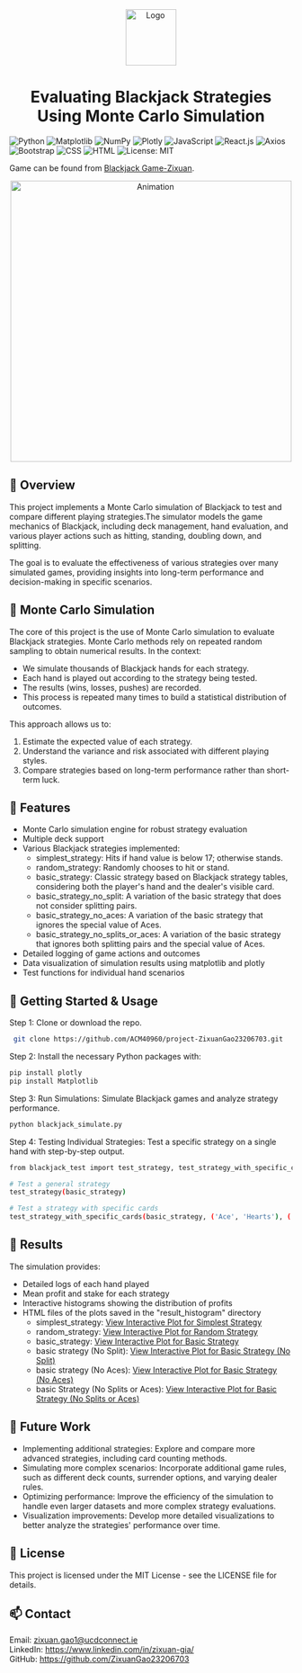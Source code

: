 
<div align="center">
  <img src="C:/BlackjackModify/logo.jpg" alt="Logo" width="90" height="100">
</div>

<center>   

# Evaluating Blackjack Strategies Using Monte Carlo Simulation
</center>

![Python](https://img.shields.io/badge/python-v3.x-blue)
![Matplotlib](https://img.shields.io/badge/Matplotlib-3.4.3-yellow)
![NumPy](https://img.shields.io/badge/NumPy-latest-green)
![Plotly](https://img.shields.io/badge/Plotly-latest-orange)
![JavaScript](https://img.shields.io/badge/JavaScript-ES6%2B-yellow?logo=javascript)
![React.js](https://img.shields.io/badge/React.js-17.0.2-blue?logo=react)
![Axios](https://img.shields.io/badge/Axios-0.21.1-blueviolet?logo=axios)
![Bootstrap](https://img.shields.io/badge/Bootstrap-5.0.0-purple?logo=bootstrap)
![CSS](https://img.shields.io/badge/CSS-3-blue?logo=css3)
![HTML](https://img.shields.io/badge/HTML-5-orange?logo=html5)
![License: MIT](https://img.shields.io/badge/License-MIT-blue)

Game can be found from [Blackjack Game-Zixuan](https://blackjack-simulator.onrender.com).

<div align="center">
  <img src="C:/BlackjackModify/React-Blackjack-shortgif.gif" alt="Animation" width="500">
</div>

## :pushpin: Overview  
This project implements a Monte Carlo simulation of Blackjack to test and compare different playing strategies.The simulator models the game mechanics of Blackjack, including deck management, hand evaluation, and various player actions such as hitting, standing, doubling down, and splitting.

The goal is to evaluate the effectiveness of various strategies over many simulated games, providing insights into long-term performance and decision-making in specific scenarios. 

## :pencil:  Monte Carlo Simulation

The core of this project is the use of Monte Carlo simulation to evaluate Blackjack strategies. Monte Carlo methods rely on repeated random sampling to obtain numerical results. In the context:

- We simulate thousands of Blackjack hands for each strategy.
- Each hand is played out according to the strategy being tested.
- The results (wins, losses, pushes) are recorded.
- This process is repeated many times to build a statistical distribution of outcomes.

This approach allows us to:
1. Estimate the expected value of each strategy.
2. Understand the variance and risk associated with different playing styles.
3. Compare strategies based on long-term performance rather than short-term luck.

## :dart: Features  
- Monte Carlo simulation engine for robust strategy evaluation
- Multiple deck support
- Various Blackjack strategies implemented:
    - simplest_strategy: Hits if hand value is below 17; otherwise stands.
    - random_strategy: Randomly chooses to hit or stand.
    - basic_strategy: Classic strategy based on Blackjack strategy tables, considering both the player's hand and the dealer's visible card.
    - basic_strategy_no_split: A variation of the basic strategy that does not consider splitting pairs.
    - basic_strategy_no_aces: A variation of the basic strategy that ignores the special value of Aces.
    - basic_strategy_no_splits_or_aces: A variation of the basic strategy that ignores both splitting pairs and the special value of Aces.
- Detailed logging of game actions and outcomes
- Data visualization of simulation results using matplotlib and plotly
- Test functions for individual hand scenarios


## :key: Getting Started & Usage
Step 1: Clone or download the repo.  
```bash
 git clone https://github.com/ACM40960/project-ZixuanGao23206703.git
 ```
Step 2: Install the necessary Python packages with: 
```bash
pip install plotly
pip install Matplotlib
```
Step 3: Run Simulations: Simulate Blackjack games and analyze strategy performance.
```bash
python blackjack_simulate.py
```
Step 4: Testing Individual Strategies: Test a specific strategy on a single hand with step-by-step output.
```bash
from blackjack_test import test_strategy, test_strategy_with_specific_cards

# Test a general strategy
test_strategy(basic_strategy)

# Test a strategy with specific cards
test_strategy_with_specific_cards(basic_strategy, ('Ace', 'Hearts'), ('Eight', 'Spades'), ('King', 'Diamonds'))
```


## :eyes: Results
The simulation provides:

- Detailed logs of each hand played
- Mean profit and stake for each strategy
- Interactive histograms showing the distribution of profits
- HTML files of the plots saved in the "result_histogram" directory
    - simplest_strategy: [View Interactive Plot for Simplest Strategy](./result_histogram/simplest_strategy_plot.html) 
    - random_strategy: [View Interactive Plot for Random Strategy](./result_histogram/random_strategy_plot.html)
    - basic_strategy: [View Interactive Plot for Basic Strategy](./result_histogram/basic_strategy_plot.html)
    - basic strategy (No Split): [View Interactive Plot for Basic Strategy (No Split)](./result_histogram/basic_strategy_no_split_plot.html)
    - basic strategy (No Aces): [View Interactive Plot for Basic Strategy (No Aces)](./result_histogram/basic_strategy_no_aces_plot.html)
    - basic Strategy (No Splits or Aces): [View Interactive Plot for Basic Strategy (No Splits or Aces)](./result_histogram/basic_strategy_no_splits_or_aces_plot.html)

## :stars: Future Work
- Implementing additional strategies: Explore and compare more advanced strategies, including card counting methods.
- Simulating more complex scenarios: Incorporate additional game rules, such as different deck counts, surrender options, and varying dealer rules.
- Optimizing performance: Improve the efficiency of the simulation to handle even larger datasets and more complex strategy evaluations.
- Visualization improvements: Develop more detailed visualizations to better analyze the strategies' performance over time.

## :page_with_curl: License
This project is licensed under the MIT License - see the LICENSE file for details.


## :mailbox: Contact  
Email: zixuan.gao1@ucdconnect.ie  
LinkedIn: https://www.linkedin.com/in/zixuan-gia/   
GitHub: https://github.com/ZixuanGao23206703




